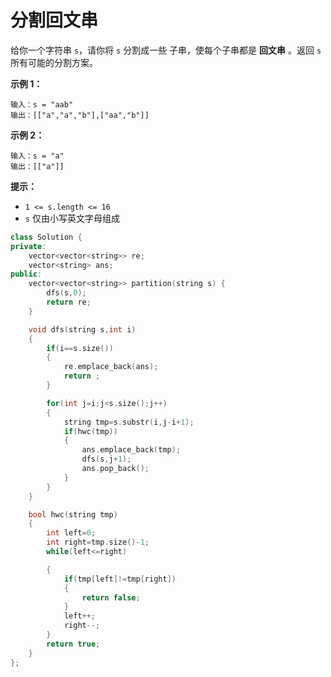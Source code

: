 # 分割回文串





给你一个字符串 `s`，请你将 `s` 分割成一些 子串，使每个子串都是 **回文串** 。返回 `s` 所有可能的分割方案。

 

**示例 1：**

```
输入：s = "aab"
输出：[["a","a","b"],["aa","b"]]
```

**示例 2：**

```
输入：s = "a"
输出：[["a"]]
```

 

**提示：**

- `1 <= s.length <= 16`
- `s` 仅由小写英文字母组成



```c++
class Solution {
private:
    vector<vector<string>> re;
    vector<string> ans;
public:
    vector<vector<string>> partition(string s) {
        dfs(s,0);
        return re;
    }

    void dfs(string s,int i)
    {
        if(i==s.size())
        {
            re.emplace_back(ans);
            return ;
        }

        for(int j=i;j<s.size();j++)
        {
            string tmp=s.substr(i,j-i+1);
            if(hwc(tmp))
            {
                ans.emplace_back(tmp);
                dfs(s,j+1);
                ans.pop_back();
            }
        }
    }

    bool hwc(string tmp)
    {
        int left=0;
        int right=tmp.size()-1;
        while(left<=right)

        {
            if(tmp[left]!=tmp[right])
            {
                return false;
            }
            left++;
            right--;
        }
        return true;
    }
};
```

